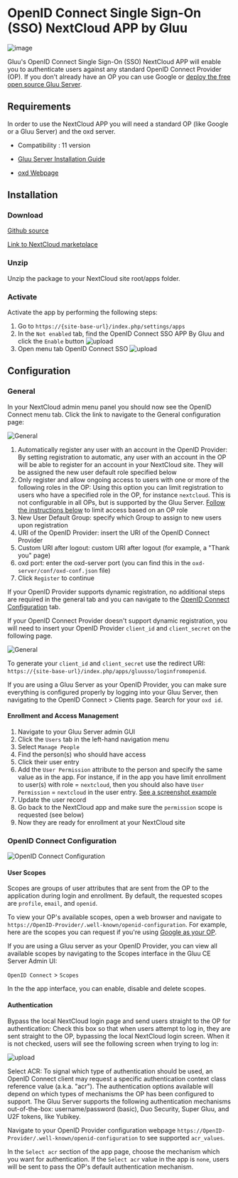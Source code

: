 # OpenID Connect Single Sign-On (SSO) NextCloud APP by Gluu

![image](https://raw.githubusercontent.com/GluuFederation/nextcloud-oxd-plugin/master/nextcloud.png)

Gluu's OpenID Connect Single Sign-On (SSO) 
NextCloud APP will enable you to authenticate users against any standard 
OpenID Connect Provider (OP). If you don't already have an OP you can use 
Google or [deploy the free open source Gluu Server](https://gluu.org/docs/ce/installation-guide/install/).  

## Requirements

In order to use the NextCloud APP you will need a standard OP 
(like Google or a Gluu Server) and the oxd server.

- Compatibility : 11 version

- [Gluu Server Installation Guide](https://gluu.org/docs/ce/installation-guide/install/)

- [oxd Webpage](https://oxd.gluu.org)


## Installation
 
### Download
[Github source](https://github.com/GluuFederation/nextcloud-oxd-plugin/blob/master/gluusso.tar.gz?raw=true)

[Link to NextCloud marketplace](https://apps.nextcloud.com/apps/gluusso)

### Unzip 
Unzip the package to your NextCloud site root/apps folder.

### Activate 

Activate the app by performing the following steps:
 
1. Go to `https://{site-base-url}/index.php/settings/apps`
2. In the `Not enabled` tab, find the OpenID Connect SSO APP By Gluu and click the `Enable` button
![upload](https://raw.githubusercontent.com/GluuFederation/nextcloud-oxd-plugin/master/docu/1.png) 
3. Open menu tab OpenID Connect SSO
![upload](https://raw.githubusercontent.com/GluuFederation/nextcloud-oxd-plugin/master/docu/2.png) 

## Configuration

### General
 
In your NextCloud admin menu panel you should now see the OpenID Connect menu tab. Click the link to navigate to the General configuration page:

![General](https://raw.githubusercontent.com/GluuFederation/nextcloud-oxd-plugin/master/docu/3.png) 

1. Automatically register any user with an account in the OpenID Provider: By setting registration to automatic, any user with an account in the OP will be able to register for an account in your NextCloud site. They will be assigned the new user default role specified below
1. Only register and allow ongoing access to users with one or more of the following roles in the OP: Using this option you can limit registration to users who have a specified role in the OP, for instance `nextcloud`. This is not configurable in all OPs, but is supported by the Gluu Server. [Follow the instructions below](#role-based-enrollment) to limit access based on an OP role 
1. New User Default Group: specify which Group to assign to new users upon registration  
1. URI of the OpenID Provider: insert the URI of the OpenID Connect Provider
1. Custom URI after logout: custom URI after logout (for example, a "Thank you" page)
1. oxd port: enter the oxd-server port (you can find this in the `oxd-server/conf/oxd-conf.json` file)
1. Click `Register` to continue

If your OpenID Provider supports dynamic registration, no additional steps are required in the general tab and you can navigate to the [OpenID Connect Configuration](#openid-connect-configuration) tab. 

If your OpenID Connect Provider doesn't support dynamic registration, you will need to insert your OpenID Provider `client_id` and `client_secret` on the following page.

![General](https://raw.githubusercontent.com/GluuFederation/nextcloud-oxd-plugin/master/docu/4.png) 

To generate your `client_id` and `client_secret` use the redirect URI: `https://{site-base-url}/index.php/apps/gluusso/loginfromopenid`.

If you are using a Gluu Server as your OpenID Provider, you can make sure everything is configured properly by logging into your Gluu Server, then navigating to the OpenID Connect > Clients page. Search for your `oxd id`.

#### Enrollment and Access Management

1. Navigate to your Gluu Server admin GUI 
1. Click the `Users` tab in the left-hand navigation menu 
1. Select `Manage People` 
1. Find the person(s) who should have access 
1. Click their user entry 
1. Add the `User Permission` attribute to the person and specify the same value as in the app. For instance, if in the app you have limit enrollment to user(s) with role = `nextcloud`, then you should also have `User Permission` = `nextcloud` in the user entry. [See a screenshot example](https://cloud.githubusercontent.com/assets/5271048/19735932/2c3817c4-9b73-11e6-9d59-ace7ecdfed41.png)
1. Update the user record 
1. Go back to the NextCloud app and make sure the `permission` scope is requested (see below) 
1. Now they are ready for enrollment at your NextCloud site 

### OpenID Connect Configuration

![OpenID Connect Configuration](https://raw.githubusercontent.com/GluuFederation/nextcloud-oxd-plugin/master/docu/5.png)

#### User Scopes

Scopes are groups of user attributes that are sent from the OP to the application during login and enrollment. By default, the requested scopes are `profile`, `email`, and `openid`.  

To view your OP's available scopes, open a web browser and navigate to `https://OpenID-Provider/.well-known/openid-configuration`. For example, here are the scopes you can request if you're using [Google as your OP](https://accounts.google.com/.well-known/openid-configuration). 

If you are using a Gluu server as your OpenID Provider, you can view all available scopes by navigating to the Scopes interface in the Gluu CE Server Admin UI:

`OpenID Connect` > `Scopes` 

In the the app interface, you can enable, disable and delete scopes. 

#### Authentication

Bypass the local NextCloud login page and send users straight to the OP for authentication: Check this box so that when users attempt to log in, they are sent straight to the OP, bypassing the local NextCloud login screen. When it is not checked, users will see the following screen when trying to log in: 

![upload](https://raw.githubusercontent.com/GluuFederation/nextcloud-oxd-plugin/master/docu/6.png) 

Select ACR: To signal which type of authentication should be used, an OpenID Connect client may request a specific authentication context class reference value (a.k.a. "acr"). The authentication options available will depend on which types of mechanisms the OP has been configured to support. The Gluu Server supports the following authentication mechanisms out-of-the-box: username/password (basic), Duo Security, Super Gluu, and U2F tokens, like Yubikey.  

Navigate to your OpenID Provider configuration webpage `https://OpenID-Provider/.well-known/openid-configuration` to see supported `acr_values`. 

In the `Select acr` section of the app page, choose the mechanism which you want for authentication. If the `Select acr` value in the app is `none`, users will be sent to pass the OP's default authentication mechanism.
